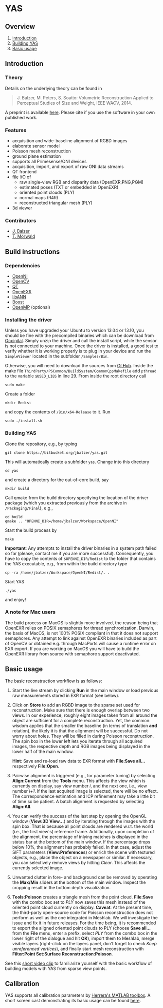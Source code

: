 # YAS

## Overview

1. [Introduction](#markdown-header-introduction)
2. [Building YAS](#markdown-header-build-instructions)
3. [Basic usage](#markdown-header-basic-usage)

## Introduction

### Theory

Details on the underlying theory can be found in

> J. Balzer, M. Peters, S. Soatto: Volumetric Reconstruction Applied to Perceptual Studies of Size and Weight, IEEE WACV, 2014.

A preprint is available [here](http://arxiv.org/abs/1311.2642
). Please cite if you use the software in your own published work. 

### Features

- acquisition and wide-baseline alignment of RGBD images 
- elaborate sensor model 
- Poisson mesh reconstruction
- ground plane estimation
- supports all Primesense/ONI devices 
- acquisition, import, and export of raw ONI data streams
- QT frontend
- file I/O of 
    - raw single-view RGB and disparity data (OpenEXR,PNG,PGM)
    - estimated poses (TXT or embedded in OpenEXR)
	- oriented point clouds (PLY) 
    - normal maps (R4R)
	- reconstructed triangular mesh (PLY)
- 3d viewer

### Contributors
- [J. Balzer](http://vision.ucla.edu/~jbalzer/)
- [T. Mörwald](http://users.acin.tuwien.ac.at/tmoerwald/)

## Build instructions 

### Dependencies
- [OpenNI](http://structure.io/openni)
- [OpenCV](http://opencv.org/)
- [QT](http://qt-project.org/)
- [OpenEXR](http://www.openexr.com/)
- [libANN](http://www.cs.umd.edu/~mount/ANN/)
- [Boost](http://www.boost.org/)
- [OpenMP](http://openmp.org/wp/) (optional)

### Installing the driver

Unless you have upgraded your Ubuntu to version 13.04 or 13.10, you should be fine with the precompiled binaries which can be download from [Occipital](http://structure.io/openni). Simply unzip the driver and call the install script, while the sensor is not connected to your machine. Once the driver is installed, a good test to verify whether it is working properly is to plug in your device and run the `SimpleViewer` located in the subfolder `/Samples/Bin`.

Otherwise, you will need to download the sources from [GitHub](https://github.com/OpenNI/OpenNI2). Inside the make file `ThirdParty/PSCommon/BuildSystem/CommonCppMakefile` add `pthread` to the variable `$USED_LIBS` in line 29. From inside the root directory call 
```
sudo make
```
Create a folder 
```
mkdir Redist
```
and copy the contents of `/Bin/x64-Release` to it. Run 
```
sudo ./install.sh
```

### Building YAS

Clone the repository, e.g., by typing
```
git clone https://bitbucket.org/jbalzer/yas.git
```
This will automatically create a subfolder `yas`. Change into this directory
```
cd yas
```
and create a directory for the out-of-core build, say
```
mkdir build
```
Call qmake from the build directory specifying the location of the driver package (which you extracted previously from the archive in `/Packaging/Final`), e.g.,
```
cd build
qmake .. "OPENNI_DIR=/home/jbalzer/Workspace/OpenNI"
```
Start the build process by
```
make
```
**Important**: Any attempts to install the driver binaries in a system path failed so far (please, contact me if you are more successful). Consequently, you have to copy the contents of `$OPENNI_DIR/Redist` to the folder that contains the YAS executable, e.g., from within the build directory type
```
cp -ra /home/jbalzer/Workspace/OpenNI/Redist/. . 
```
Start YAS
```
./yas
```
and enjoy!

### A note for Mac users

The build process on MacOS is slightly more involved, the reason being that OpenEXR relies on POSIX semaphores for thread synchronization. Darwin, the basis of MacOS, is not 100% POSIX compliant in that it does not support semaphores. Any attempt to link against OpenEXR binaries included as part of OpenCV or obtained e.g. through MacPorts will cause a runtime error on EXR export. If you are working on MacOS you will have to build the OpenEXR library from source with semaphore support deactivated.

## Basic usage

The basic reconstruction workflow is as follows:

1. Start the live stream by clicking **Run** in the main window or load previous raw measurements stored in EXR format (see below).
2. Click on **Store** to add an RGBD image to the sparse set used for reconstruction. Make sure that there is enough overlap between two views. In our experience, roughly eight images taken from all around the object are sufficient for a complete reconstruction. Yet, the common wisdom applies that the smaller the baseline (in terms of translation **and** rotation), the likely it is that the alignment will be successful. Do not worry about holes. They will be filled in during Poisson reconstruction. The spin box in the lower left lets you iterate through all acquired images, the respective depth and RGB images being displayed in the lower half of the main window.
 
    **Hint**: Save and re-load raw data to EXR format with **File:Save all...** respectively **File:Open**.
  
3. Pairwise alignment is triggered (e.g., for parameter tuning) by selecting **Align:Current** from the **Tools** menu. This affects the view which is currently on display, say view number *i*, and the next one, i.e., view number *i+1*. If the last acquired image is selected, there will be no effect. The correspondence estimation and ICP refinement may take a little bit of time so be patient. A batch alignment is requested by selecting **Align:All**. 
3. You can verify the success of the last step by opening the OpenGL window (**View:3D View...**) and by iterating through the images with the spin box. That is because all point clouds are rendered w.r.t. the world (i.e., the first view's) reference frame. Additionally, upon completion of the alignment, the percentage of inlying matches is displayed in the status bar at the bottom of the main window. If the percentage drops below 10%, the alignment has probably failed. In that case, adjust the SIFT parameters (**View:Preferences**) or enrich the scene with textured objects, e.g., place the object on a newspaper or similar. If necessary, you can selectively remove views by hitting *Clear*. This affects the currently selected image. 
4. Unwanted clutter in fore- and background can be removed by operating the **Max/Min** sliders at the bottom of the main window. Inspect the cropping result in the bottom depth visualization. 
5. **Tools:Poisson** creates a triangle mesh from the point cloud. **File:Save** with the combo box set to *PLY* now saves this mesh instead of the oriented point cloud currently on display. 
	**Caveat**: At the present time, the third-party open-source code for Poisson reconstruction does not perform as well as the one integrated in Meshlab. We will investigate the issue and fix it in future releases. For the time being, it is recommended to export the aligned oriented point clouds to PLY (choose **Save all...** from the **File** menu, enter a prefix, select *PLY* from the combo box in the lower right of the dialogue and hit **OK**), import them to Meshlab, merge visible layers (right-click on the layers panel, don't forget to check *Keep unreferenced vertices*), and finally start mesh reconstruction with **Filter:Point Set:Surface Reconstruction:Poisson**. 

See this [short video clip](http://youtu.be/T1rRg-LkLio) to familiarize yourself with the basic workflow of building models with YAS from sparse view points. 

## Calibration

YAS supports all calibration parameters by [Herrera's MATLAB toolbox](http://www.ee.oulu.fi/~dherrera/kinect/). A short screen cast demonstrating its basic usage can be found [here](http://youtu.be/DcTLHLKSLGo).
